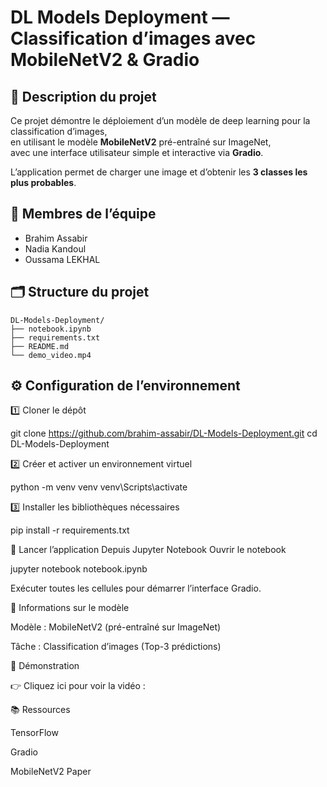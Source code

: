 # DL Models Deployment — Classification d’images avec MobileNetV2 & Gradio

## 📌 Description du projet

Ce projet démontre le déploiement d’un modèle de deep learning pour la classification d’images,  
en utilisant le modèle **MobileNetV2** pré-entraîné sur ImageNet,  
avec une interface utilisateur simple et interactive via **Gradio**.

L’application permet de charger une image et d’obtenir les **3 classes les plus probables**.

## 👥 Membres de l’équipe

- Brahim Assabir
- Nadia Kandoul
- Oussama LEKHAL
  
## 🗂️ Structure du projet
```text
DL-Models-Deployment/
├── notebook.ipynb
├── requirements.txt
├── README.md
└── demo_video.mp4
```
## ⚙️ Configuration de l’environnement

1️⃣ Cloner le dépôt

git clone https://github.com/brahim-assabir/DL-Models-Deployment.git
cd DL-Models-Deployment

2️⃣ Créer et activer un environnement virtuel

python -m venv venv
venv\Scripts\activate

3️⃣ Installer les bibliothèques nécessaires

pip install -r requirements.txt

🚀 Lancer l’application
Depuis Jupyter Notebook
Ouvrir le notebook

jupyter notebook notebook.ipynb

Exécuter toutes les cellules pour démarrer l’interface Gradio.

🧠 Informations sur le modèle

Modèle : MobileNetV2 (pré-entraîné sur ImageNet)

Tâche : Classification d’images (Top-3 prédictions)

🎥 Démonstration

👉 Cliquez ici pour voir la vidéo : 

📚 Ressources

TensorFlow

Gradio

MobileNetV2 Paper
